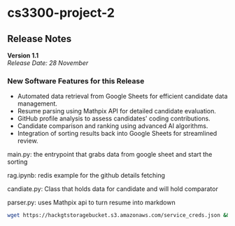 # cs3300-project-2

## Release Notes

**Version 1.1**  
_Release Date: 28 November_

### New Software Features for this Release

- Automated data retrieval from Google Sheets for efficient candidate data management.
- Resume parsing using Mathpix API for detailed candidate evaluation.
- GitHub profile analysis to assess candidates' coding contributions.
- Candidate comparison and ranking using advanced AI algorithms.
- Integration of sorting results back into Google Sheets for streamlined review.

main.py: the entrypoint that grabs data from google sheet and start the sorting

rag.ipynb: redis example for the github details fetching

candiate.py: Class that holds data for candidate and will hold comparator

parser.py: uses Mathpix api to turn resume into markdown

```bash
wget https://hackgtstoragebucket.s3.amazonaws.com/service_creds.json && wget https://hackgtstoragebucket.s3.amazonaws.com/.env

```
